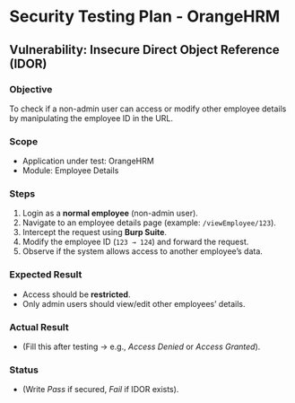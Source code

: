 # Security Testing Plan - OrangeHRM

## Vulnerability: Insecure Direct Object Reference (IDOR)

### Objective
To check if a non-admin user can access or modify other employee details by manipulating the employee ID in the URL.

### Scope
- Application under test: OrangeHRM
- Module: Employee Details

### Steps
1. Login as a **normal employee** (non-admin user).
2. Navigate to an employee details page (example: `/viewEmployee/123`).
3. Intercept the request using **Burp Suite**.
4. Modify the employee ID (`123 → 124`) and forward the request.
5. Observe if the system allows access to another employee’s data.

### Expected Result
- Access should be **restricted**.  
- Only admin users should view/edit other employees’ details.  

### Actual Result
- (Fill this after testing → e.g., *Access Denied* or *Access Granted*).  

### Status
- (Write *Pass* if secured, *Fail* if IDOR exists).
